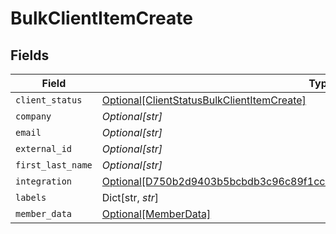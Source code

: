 # BulkClientItemCreate


## Fields

| Field                                                                                                                                                                 | Type                                                                                                                                                                  | Required                                                                                                                                                              | Description                                                                                                                                                           |
| --------------------------------------------------------------------------------------------------------------------------------------------------------------------- | --------------------------------------------------------------------------------------------------------------------------------------------------------------------- | --------------------------------------------------------------------------------------------------------------------------------------------------------------------- | --------------------------------------------------------------------------------------------------------------------------------------------------------------------- |
| `client_status`                                                                                                                                                       | [Optional[ClientStatusBulkClientItemCreate]](../../models/shared/clientstatusbulkclientitemcreate.md)                                                                 | :heavy_minus_sign:                                                                                                                                                    | N/A                                                                                                                                                                   |
| `company`                                                                                                                                                             | *Optional[str]*                                                                                                                                                       | :heavy_minus_sign:                                                                                                                                                    | N/A                                                                                                                                                                   |
| `email`                                                                                                                                                               | *Optional[str]*                                                                                                                                                       | :heavy_minus_sign:                                                                                                                                                    | N/A                                                                                                                                                                   |
| `external_id`                                                                                                                                                         | *Optional[str]*                                                                                                                                                       | :heavy_minus_sign:                                                                                                                                                    | N/A                                                                                                                                                                   |
| `first_last_name`                                                                                                                                                     | *Optional[str]*                                                                                                                                                       | :heavy_minus_sign:                                                                                                                                                    | N/A                                                                                                                                                                   |
| `integration`                                                                                                                                                         | [Optional[D750b2d9403b5bcbdb3c96c89f1cc713df563d587f16e5f39f5ab546c08a20a0]](../../models/shared/d750b2d9403b5bcbdb3c96c89f1cc713df563d587f16e5f39f5ab546c08a20a0.md) | :heavy_minus_sign:                                                                                                                                                    | N/A                                                                                                                                                                   |
| `labels`                                                                                                                                                              | Dict[str, *str*]                                                                                                                                                      | :heavy_minus_sign:                                                                                                                                                    | N/A                                                                                                                                                                   |
| `member_data`                                                                                                                                                         | [Optional[MemberData]](../../models/shared/memberdata.md)                                                                                                             | :heavy_minus_sign:                                                                                                                                                    | N/A                                                                                                                                                                   |